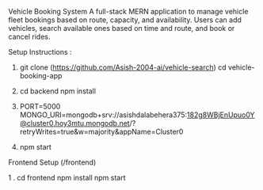  Vehicle Booking System
A full-stack MERN application to manage vehicle fleet bookings based on route, capacity, and availability. Users can add vehicles, search available ones based on time and route, and book or cancel rides.

Setup Instructions : 
1. git clone (https://github.com/Asish-2004-ai/vehicle-search)
cd vehicle-booking-app

2. cd backend
npm install

3. PORT=5000
MONGO_URI=mongodb+srv://asishdalabehera375:182g8WBjEnUpuo0Y@cluster0.hoy3mtu.mongodb.net/?retryWrites=true&w=majority&appName=Cluster0

4. npm start

 Frontend Setup (/frontend)

 1 . cd frontend
npm install
npm start
